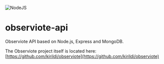 ![NodeJS](https://github.com/kirildi/observiote-api/actions/workflows/node.js.yml/badge.svg)

# observiote-api

Observiote API based on Node.js, Express and MongoDB.

The Observiote project itself is located here: [https://github.com/kirildi/observiote](https://github.com/kirildi/observiote)
